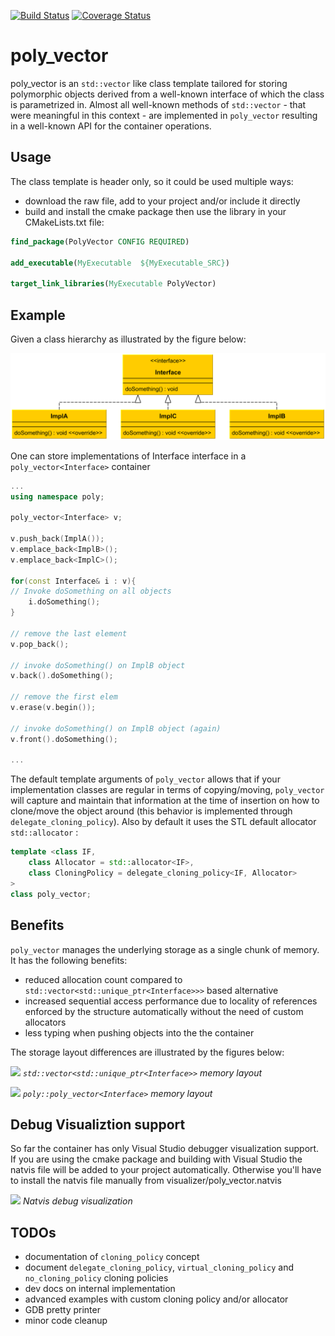 [![Build Status](https://travis-ci.org/fecjanky/poly_vector.svg?branch=master)](https://travis-ci.org/fecjanky/poly_vector)  [![Coverage Status](https://coveralls.io/repos/github/fecjanky/poly_vector/badge.svg?branch=master)](https://coveralls.io/github/fecjanky/poly_vector?branch=master)
# poly_vector

poly_vector is an ```std::vector``` like class template tailored for storing polymorphic objects derived 
from a well-known interface of which the class is parametrized in.
Almost all well-known methods of ```std::vector``` - that were meaningful in this context - are implemented in ```poly_vector``` resulting in
a well-known API for the container operations.

## Usage 

The class template is header only, so it could be used multiple ways:
 * download the raw file, add to your project and/or include it directly
 * build and install the cmake package then use the library in your CMakeLists.txt file:
 
```cmake
find_package(PolyVector CONFIG REQUIRED)

add_executable(MyExecutable  ${MyExecutable_SRC})

target_link_libraries(MyExecutable PolyVector)

 ```


## Example

Given a class hierarchy as illustrated by the figure below:

![Sample Hierarchy][hierarchy]

[hierarchy]: doc/images/demo_hierarchy.png "Class hierarchy example"

One can store implementations of Interface interface in a ```poly_vector<Interface>``` container

```cpp
...
using namespace poly;

poly_vector<Interface> v;

v.push_back(ImplA());
v.emplace_back<ImplB>();
v.emplace_back<ImplC>();

for(const Interface& i : v){
// Invoke doSomething on all objects
    i.doSomething();
}

// remove the last element
v.pop_back();

// invoke doSomething() on ImplB object
v.back().doSomething();

// remove the first elem
v.erase(v.begin());

// invoke doSomething() on ImplB object (again)
v.front().doSomething();

...

```

The default template arguments of ```poly_vector``` allows
that if your implementation classes are regular in terms of copying/moving, ```poly_vector``` will 
capture and maintain that information at the time of insertion on how to clone/move the object around (this behavior is implemented through ```delegate_cloning_policy```).
Also by default it uses the STL default allocator ```std::allocator``` :

```cpp
template <class IF,
    class Allocator = std::allocator<IF>,
    class CloningPolicy = delegate_cloning_policy<IF, Allocator>
>
class poly_vector;
```





## Benefits

```poly_vector``` manages the underlying storage as a single chunk of memory.
It has the following benefits:
* reduced allocation count compared to ```std::vector<std::unique_ptr<Interface>>>``` based alternative
* increased sequential access performance due to locality of references enforced by the structure automatically without the need of custom allocators
* less typing when pushing objects into the the container


The storage layout differences are illustrated by the figures below:


![](doc/images/std_vec.png)
*```std::vector<std::unique_ptr<Interface>>``` memory layout*


![](doc/images/poly_vec_fig.png)
*```poly::poly_vector<Interface>``` memory layout*


## Debug Visualiztion support

So far the container has only Visual Studio debugger visualization support. 
If you are using the cmake package and building with Visual Studio the natvis file will be added 
to your project automatically. Otherwise you'll have to install the natvis file manually 
from visualizer/poly_vector.natvis

![](doc/images/natvis.png)
*Natvis debug visualization*

## TODOs
* documentation of ```cloning_policy``` concept
* document ```delegate_cloning_policy```, ```virtual_cloning_policy``` and ```no_cloning_policy``` cloning policies
* dev docs on internal implementation
* advanced examples with custom cloning policy and/or allocator
* GDB pretty printer
* minor code cleanup

